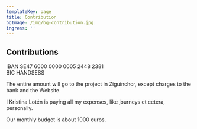 ```yaml
---
templateKey: page
title: Contribution
bgImage: /img/bg-contribution.jpg
ingress: ''
---
```

## Contributions

IBAN SE47 6000 0000 0005 2448 2381\
BIC HANDSESS

The entire amount will go to the project in Ziguinchor, except charges to the bank and the Website. 

I Kristina Lotén is paying all my expenses, like journeys et cetera, personally.

Our monthly budget is about 1000 euros.
